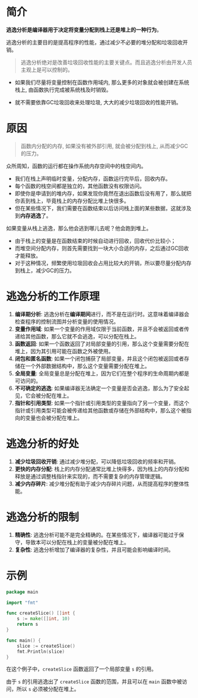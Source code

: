 # 简介

**逃逸分析是编译器用于决定将变量分配到栈上还是堆上的一种行为**。

逃逸分析的主要目的是提高程序的性能，通过减少不必要的堆分配和垃圾回收开销。



> 逃逸分析绝对是改善垃圾回收性能的主要关键点。而且逃逸分析由开发人员主观上是可以控制的。

- 如果我们尽量将变量控制在函数作用域内, 那么更多的对象就会被创建在系统栈上, 由函数执行完成被系统栈及时销毁。

- 就不需要依靠GC垃圾回收来处理垃圾, 大大的减少垃圾回收的性能开销。

# 原因

> 函数内分配的内存, 如果没有被外部引用, 就会被分配到栈上, 从而减少GC的压力。

众所周知，函数的运行都在操作系统内存空间中的栈空间内。

- 我们在栈上声明临时变量，分配内存，函数运行完毕后，回收内存。
- 每个函数的栈空间都是独立的，其他函数没有权限访问。
- 即使你是申请到的堆内存，如果发现你竟然在退出函数后没有用了，那么就把你丢到栈上，毕竟栈上的内存分配比堆上快很多。
- 但在某些情况下，我们需要在函数结束以后访问栈上面的某些数据，这就涉及到**内存逃逸**了。



如果变量从栈上逃逸，那么他会逃到哪儿去呢？他会跑到堆上。

- 由于栈上的变量是在函数结束的时候自动进行回收，回收代价比较小；
- 而堆空间分配内存，则首先需要找到一块大小合适的内存，之后通过GC回收才能释放。
- 对于这种情况，频繁使用垃圾回收会占用比较大的开销，所以要尽量分配内存到栈上，减少GC的压力。



# 逃逸分析的工作原理

1. **编译期分析**: 逃逸分析在**编译期间**进行，而不是在运行时。这意味着编译器会检查程序的控制流图并分析变量的使用情况。
2. **变量作用域**: 如果一个变量的作用域仅限于当前函数，并且不会被返回或者传递给其他函数，那么它就不会逃逸，可以分配在栈上。
3. **函数返回**: 如果一个函数返回了对局部变量的引用，那么这个变量需要分配在堆上，因为其引用可能在函数之外被使用。
4. **闭包和匿名函数**: 如果一个闭包捕获了局部变量，并且这个闭包被返回或者存储在一个外部数据结构中，那么这个变量需要分配在堆上。
5. **全局变量**: 全局变量总是分配在堆上，因为它们在整个程序的生命周期内都是可访问的。
6. **不可确定的逃逸**: 如果编译器无法确定一个变量是否会逃逸，那么为了安全起见，它会被分配在堆上。
7. **指针和引用类型**: 如果一个指针或引用类型的变量指向了另一个变量，而这个指针或引用类型可能会被传递给其他函数或存储在外部结构中，那么这个被指向的变量也会被分配在堆上。



# 逃逸分析的好处

1. **减少垃圾回收开销**: 通过减少堆分配，可以降低垃圾回收的频率和开销。
2. **更快的内存分配**: 栈上的内存分配通常比堆上快得多，因为栈上的内存分配和释放是通过调整栈指针来实现的，而不需要复杂的内存管理逻辑。
3. **减少内存碎片**: 减少堆分配有助于减少内存碎片问题，从而提高程序的整体性能。



# 逃逸分析的限制

1. **精确性**: 逃逸分析可能不是完全精确的。在某些情况下，编译器可能过于保守，导致本可以分配在栈上的变量被分配在堆上。
2. **复杂性**: 逃逸分析增加了编译器的复杂性，并且可能会影响编译时间。



# 示例

```go
package main

import "fmt"

func createSlice() []int {
    s := make([]int, 10)
    return s
}

func main() {
    slice := createSlice()
    fmt.Println(slice)
}
```

在这个例子中，`createSlice` 函数返回了一个局部变量 `s` 的引用。

由于 `s` 的引用逃逸出了 `createSlice` 函数的范围，并且可以在 `main` 函数中被访问，所以 `s` 必须被分配在堆上。